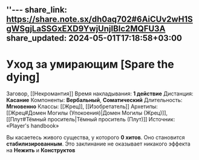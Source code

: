 ''---
share_link: https://share.note.sx/dh0aq702#6AiCUv2wH1SgWSgjLaSSGxEXD9YwjUnjlBIc2MQFU3A
share_updated: 2024-05-01T17:18:58+03:00
---
# Уход за умирающим [Spare the dying]
Заговор, [[Некромантия]]
Время накладывания: **1 действие**
Дистанция: **Касание**
Компоненты: **Вербальный**, **Соматический**
Длительность: **Мгновенно**
Классы: [[Жрец]], [[Изобретатель]]
Архетипы: [[Жрец#Домен Могилы (Упокоения)|Домен Могилы (Жрец)]], [[Плут#Тёмный проситель|Тёмный проситель (Плут)]]
Источник: «Player's handbook»

Вы касаетесь живого существа, у которого **0 хитов**. Оно становится **стабилизированным**. Это заклинание не оказывает никакого эффекта на **Нежить** и **Конструктов**